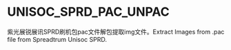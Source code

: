 # UNISOC_SPRD_PAC_UNPAC
紫光展锐展讯SPRD刷机包pac文件解包提取img文件。Extract Images from .pac file from Spreadtrum Unisoc SPRD.
